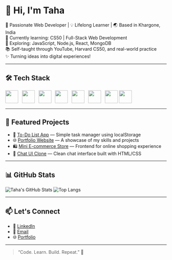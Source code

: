 # 👋 Hi, I'm Taha

🎯 Passionate Web Developer | 💡 Lifelong Learner | 🌏 Based in Khargone, India  
🌱 Currently learning: CS50 | Full-Stack Web Development  
🔭 Exploring: JavaScript, Node.js, React, MongoDB  
📚 Self-taught through YouTube, Harvard CS50, and real-world practice  
✨ Turning ideas into digital experiences!

---------------------------------------------------------------------------------------------------

## 🛠️ Tech Stack

<p align="left">
  <img src="https://cdn.jsdelivr.net/gh/devicons/devicon/icons/html5/html5-original.svg" height="40" width="40" /> &nbsp;
  <img src="https://cdn.jsdelivr.net/gh/devicons/devicon/icons/css3/css3-original.svg" height="40" width="40" /> &nbsp;
  <img src="https://cdn.jsdelivr.net/gh/devicons/devicon/icons/javascript/javascript-original.svg" height="40" width="40" /> &nbsp;
  <img src="https://cdn.jsdelivr.net/gh/devicons/devicon/icons/react/react-original.svg" height="40" width="40" /> &nbsp;
  <img src="https://cdn.jsdelivr.net/gh/devicons/devicon/icons/nextjs/nextjs-original.svg" height="40" width="40" /> &nbsp;
  <img src="https://cdn.jsdelivr.net/gh/devicons/devicon/icons/nodejs/nodejs-original.svg" height="40" width="40" /> &nbsp;
  <img src="https://cdn.jsdelivr.net/gh/devicons/devicon/icons/mongodb/mongodb-original.svg" height="40" width="40" />
  <img src="https://upload.wikimedia.org/wikipedia/commons/6/64/Expressjs.png" height="40" />
</p>

------------------------------------------------------------------------------------------------------

## 🔨 Featured Projects

- 🧾 [To-Do List App](#) — Simple task manager using localStorage  
- 🌐 [Portfolio Website](#) — A showcase of my skills and projects  
- 🛍️ [Mini E-commerce Store](#) — Frontend for online shopping experience  
- 💬 [Chat UI Clone](#) — Clean chat interface built with HTML/CSS

-----------------------------------------------------------------------------------------------------

## 📊 GitHub Stats

![Taha's GitHub Stats](https://github-readme-stats.vercel.app/api?username=tahacutlery&show_icons=true&theme=radical)
![Top Langs](https://github-readme-stats.vercel.app/api/top-langs/?username=tahacutlery&layout=compact&theme=radical)


-----------------------------------------------------------------------------------------------------

## 📫 Let's Connect

- 🔗 [LinkedIn](https://linkedin.com/in/your-link)
- 📧 [Email](Tahacutlery@gmail.com)
- 🌐 [Portfolio](https://yourportfolio.com)

-----------------------------------------------------------------------------------------------------

> “Code. Learn. Build. Repeat.” 🚀  
